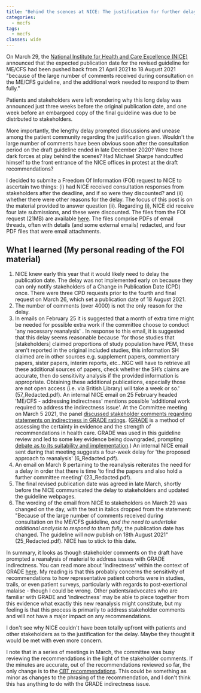```yaml
---
title: "Behind the scences at NICE: The justification for further delay to the ME/CFS guideline publication date"
categories:
  - mecfs
tags:
  - mecfs
classes: wide
---
```


On March 29, the [National Institute for Health and Care Excellence (NICE)](https://www.nice.org.uk/) announced that the expected publication date for the revised guideline for ME/CFS had been pushed back from 21 April 2021 to 18 August 2021 "because of the large number of comments received during consultation on the ME/CFS guideline, and the additional work needed to respond to them fully."

Patients and stakeholders were left wondering why this long delay was announced just three weeks before the original publication date, and one week before an embargoed copy of the final guideline was due to be distrbuted to stakeholders.

More importantly, the lengthy delay prompted discussions and unease among the patient community regarding the justification given. Wouldn't the large number of comments have been obvious soon after the consultation period on the draft guideline ended in late December 2020? Were there dark forces at play behind the scenes? Had Michael Sharpe handcuffed himself to the front entrance of the NICE offices in protest at the draft recommendations?

I decided to submite a Freedom Of Information (FOI) request to NICE to ascertain two things: (i) had NICE received consultation responses from stakeholders after the deadline, and if so were they discounted? and (ii) whether there were other reasons for the delay. The focus of this post is on the material provided to answer question (ii). Regarding (i), NICE did receive four late submissions, and these were discounted. The files from the FOI request (21MB) are available [here](https://www.dropbox.com/s/xendfhx6vu9v34e/FOI_March29_NICEdelay.zip?dl=0). The files comprise PDFs of email threads, often with details (and some external emails) redacted, and four PDF files that were email attachments.

## What I learned (My personal reading of the FOI material)
1. NICE knew early this year that it would likely need to delay the publication date. The delay was not implemented early on because they can only notify stakeholders of a Change in Publication Date (CPD) once. There were three CPD requests prior to the fourth and final request on March 26, which set a publication date of 18 August 2021.
2. The number of comments (over 4000) is not the only reason for the delay.
3. In emails on February 25 it is suggested that a month of extra time might be needed for possible extra work if the committee choose to conduct 'any necessary reanalysis' . In response to this email, it is suggested that this delay seems reasonable because 'for those studies that [stakeholders] claimed proportions of study population have PEM, these aren’t reported in the original included studies, this information SH claimed are in other sources e.g. supplement papers, commentary papers, sister papers, interim reports, etc...NGC will have to retrieve all these additional sources of papers, check whether the SH’s claims are accurate, then do sensitivity analysis if the provided information is appropriate. Obtaining these additional publications, especially those are not open access (i.e. via British Library) will take a week or so.' (57_Redacted.pdf). An internal NICE email on 25 February headed 'ME/CFS - addressing indirectness' mentions possible 'additional work required to address the indirectness issue'. At the Committee meeting on March 5 2021, the panel [discussed stakeholder comments regarding statements on indirectness in GRADE ratings](https://www.nice.org.uk/guidance/gid-ng10091/documents/minutes-22). ([GRADE](https://www.gradeworkinggroup.org/) is a method of assessing the certainty in evidence and the strength of recommendations in health care. GRADE was used in this guideline review and led to some key evidence being downgraded, prompting [debate as to its suitability and implementation](https://www.bmj.com/content/371/bmj.m4774).) An internal NICE email sent during that meeting suggests a four-week delay for 'the proposed approach to reanalysis' (6_Redacted.pdf).
4. An email on March 8 pertaining to the reanalysis reiterates the need for a delay in order that there is time 'to find the papers and also hold a further committee meeting' (23_Redacted.pdf).
5. The final revised publication date was agreed in late March, shortly before the NICE communicated the delay to stakeholders and updated the guideline webpages.
6. The wording of the email from NICE to stakeholders on March 29 was changed on the day, with the text in italics dropped from the statement: "Because of the large number of comments received during consultation on the ME/CFS guideline, _and the need to undertake additional analysis to respond to them fully,_ the publication date has changed. The guideline will now publish on 18th August 2021" (25_Redacted.pdf). NICE has to stick to this date.

In summary, it looks as though stakeholder comments on the draft have prompted a reanalysis of material to address issues with GRADE indirectness. You can read more about 'indirectness' within the context of GRADE [here](https://gdt.gradepro.org/app/handbook/handbook.html#h.w6r7mtvq3mjz). My reading is that this probably concerns the sensitivity of recommendations to how representative patient cohorts were in studies, trails, or even patient surveys, particularly with regards to post-exertional malaise - though I could be wrong. Other patients/advocates who are familiar with GRADE and 'indirectness' may be able to piece together from this evidence what exactly this new reanalysis might constitute, but my feeling is that this process is primarily to address stakeholder comments and will not have a major impact on any recommendations.

I don't see why NICE couldn't have been totally upfront with patients and other stakeholders as to the justification for the delay. Maybe they thought it would be met with even more concern.

I note that in a series of meetings in March, the committee was busy reviewing the recommendations in the light of the stakeholder comments. If the minutes are accurate, out of the recommendations reviewed so far, the only change is to the [CBT recommendations](https://www.nice.org.uk/guidance/gid-ng10091/documents/minutes-23). This could be something as minor as changes to the phrasing of the recommendation, and I don't think this has anything to do with the GRADE indirectness issue.
